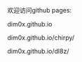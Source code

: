欢迎访问github pages:

dim0x.github.io

dim0x.github.io/chirpy/

dim0x.github.io/dl8z/


<!---
DIM0x/DIM0x is a ✨ special ✨ repository because its `README.md` (this file) appears on your GitHub profile.
You can click the Preview link to take a look at your changes.
--->
